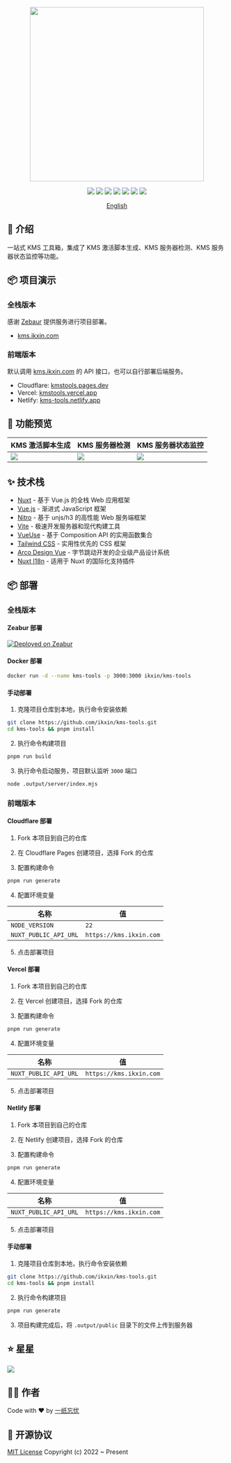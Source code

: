 <p align="center">
  <img width="400" src="./src/assets/images/readme-logo.svg" />
</p>

<p align="center">
  <a href="https://github.com/ikxin/kms-tools/releases"><img src="https://badgen.net/github/release/ikxin/kms-tools" /></a>
  <a href="https://github.com/ikxin/kms-tools/stargazers"><img src="https://badgen.net/github/stars/ikxin/kms-tools" /></a>
  <a href="https://github.com/ikxin/kms-tools/network/members"><img src="https://badgen.net/github/forks/ikxin/kms-tools" /></a>
  <a href="https://github.com/ikxin/kms-tools/commits"><img src="https://badgen.net/github/commits/ikxin/kms-tools" /></a>
  <a href="https://github.com/ikxin/kms-tools/issues"><img src="https://badgen.net/github/issues/ikxin/kms-tools" /></a>
  <a href="https://github.com/ikxin/kms-tools/watchers"><img src="https://badgen.net/github/watchers/ikxin/kms-tools" /></a>
  <a href="https://github.com/ikxin/kms-tools/blob/master/LICENSE"><img src="https://badgen.net/github/license/ikxin/kms-tools" /></a>
</p>

<p align="center" class="hidden">
  <a href="./README.md">English</a>
</p>

## 📖 介绍

一站式 KMS 工具箱，集成了 KMS 激活脚本生成、KMS 服务器检测、KMS 服务器状态监控等功能。

## 📦 项目演示

### 全栈版本

感谢 [Zebaur](https://zeabur.com/referral?referralCode=ikxin&utm_source=ikxin&utm_campaign=oss) 提供服务进行项目部署。

- [kms.ikxin.com](https://kms.ikxin.com)

### 前端版本

默认调用 [kms.ikxin.com](https://kms.ikxin.com) 的 API 接口，也可以自行部署后端服务。

- Cloudflare: [kmstools.pages.dev](https://kmstools.pages.dev)
- Vercel: [kmstools.vercel.app](https://kmstools.vercel.app)
- Netlify: [kms-tools.netlify.app](https://kms-tools.netlify.app)

## 🌈 功能预览

| KMS 激活脚本生成                      | KMS 服务器检测                     | KMS 服务器状态监控                   |
| ------------------------------------- | ---------------------------------- | ------------------------------------ |
| ![](./src/assets/images/activate.png) | ![](./src/assets/images/check.png) | ![](./src/assets/images/monitor.png) |

## ✨ 技术栈

- [Nuxt](https://github.com/nuxt/nuxt) - 基于 Vue.js 的全栈 Web 应用框架
- [Vue.js](https://github.com/vuejs/core) - 渐进式 JavaScript 框架
- [Nitro](https://github.com/nitrojs/nitro) - 基于 unjs/h3 的高性能 Web 服务端框架
- [Vite](https://github.com/vitejs/vite) - 极速开发服务器和现代构建工具
- [VueUse](https://github.com/vueuse/vueuse) - 基于 Composition API 的实用函数集合
- [Tailwind CSS](https://github.com/tailwindlabs/tailwindcss) - 实用性优先的 CSS 框架
- [Arco Design Vue](https://github.com/arco-design/arco-design-vue) - 字节跳动开发的企业级产品设计系统
- [Nuxt I18n](https://github.com/nuxt-modules/i18n) - 适用于 Nuxt 的国际化支持插件

## 📦 部署

### 全栈版本

#### Zeabur 部署

[![Deployed on Zeabur](https://zeabur.com/deployed-on-zeabur-dark.svg)](https://zeabur.com/templates/TXR0D9)

#### Docker 部署

```bash
docker run -d --name kms-tools -p 3000:3000 ikxin/kms-tools
```

#### 手动部署

1. 克隆项目仓库到本地，执行命令安装依赖

```bash
git clone https://github.com/ikxin/kms-tools.git
cd kms-tools && pnpm install
```

2. 执行命令构建项目

```bash
pnpm run build
```

3. 执行命令启动服务，项目默认监听 `3000` 端口

```bash
node .output/server/index.mjs
```

### 前端版本

#### Cloudflare 部署

1. Fork 本项目到自己的仓库

2. 在 Cloudflare Pages 创建项目，选择 Fork 的仓库

3. 配置构建命令

```bash
pnpm run generate
```

4. 配置环境变量

| 名称                  | 值                      |
| --------------------- | ----------------------- |
| `NODE_VERSION`        | `22`                    |
| `NUXT_PUBLIC_API_URL` | `https://kms.ikxin.com` |

5. 点击部署项目

#### Vercel 部署

1. Fork 本项目到自己的仓库

2. 在 Vercel 创建项目，选择 Fork 的仓库

3. 配置构建命令

```bash
pnpm run generate
```

4. 配置环境变量

| 名称                  | 值                      |
| --------------------- | ----------------------- |
| `NUXT_PUBLIC_API_URL` | `https://kms.ikxin.com` |

5. 点击部署项目

#### Netlify 部署

1. Fork 本项目到自己的仓库

2. 在 Netlify 创建项目，选择 Fork 的仓库

3. 配置构建命令

```bash
pnpm run generate
```

4. 配置环境变量

| 名称                  | 值                      |
| --------------------- | ----------------------- |
| `NUXT_PUBLIC_API_URL` | `https://kms.ikxin.com` |

5. 点击部署项目

#### 手动部署

1. 克隆项目仓库到本地，执行命令安装依赖

```bash
git clone https://github.com/ikxin/kms-tools.git
cd kms-tools && pnpm install
```

2. 执行命令构建项目

```bash
pnpm run generate
```

3. 项目构建完成后，将 `.output/public` 目录下的文件上传到服务器

## ⭐ 星星

<img class="w-full" src="https://starchart.cc/ikxin/kms-tools.svg" />

## 🧑‍💻 作者

Code with ❤️ by [一纸忘忧](https://blog.ikxin.com '一纸忘忧')

## 📜 开源协议

[MIT License](./LICENSE 'MIT License') Copyright (c) 2022 ~ Present
